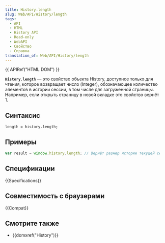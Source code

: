 ```yaml
---
title: History.length
slug: Web/API/History/length
tags:
  - API
  - HTML
  - History API
  - Read-only
  - WebAPI
  - Свойство
  - Справка
translation_of: Web/API/History/length
---
```

{{ APIRef("HTML DOM") }}

**`History.length`** — это свойство объекта History, доступное только для чтения, которое возвращает число (Integer), обозначающее количество элементов в истории сессии, в том числе для загруженной страницы. Например, если открыть страницу в новой вкладке это свойство вернёт 1.

## Синтаксис

```
length = history.length;
```

## Примеры

```js
var result = window.history.length; // Вернёт размер истории текущей сессии
```

## Спецификации

{{Specifications}}

## Совместимость с браузерами

{{Compat}}

## Смотрите также

- {{domxref("History")}}
